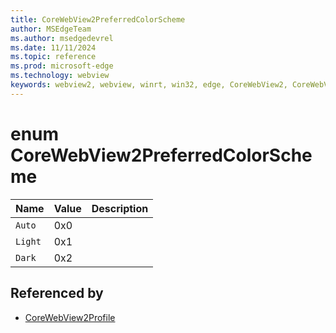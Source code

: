 ```yaml
---
title: CoreWebView2PreferredColorScheme
author: MSEdgeTeam
ms.author: msedgedevrel
ms.date: 11/11/2024
ms.topic: reference
ms.prod: microsoft-edge
ms.technology: webview
keywords: webview2, webview, winrt, win32, edge, CoreWebView2, CoreWebView2Controller, browser control, edge html, CoreWebView2PreferredColorScheme
---
```


# enum CoreWebView2PreferredColorScheme

| Name |  Value | Description |
|--|--|--|
|`Auto` | 0x0  |  |
|`Light` | 0x1  |  |
|`Dark` | 0x2  |  |


## Referenced by

- [CoreWebView2Profile](corewebview2profile.md)
